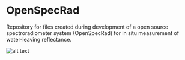 # OpenSpecRad
Repository for files created during development of a open source spectroradiometer system (OpenSpecRad) for in situ measurement of water-leaving reflectance.

![alt text](https://github.com/FridaBjorkroth/OpenSpecRad/blob/master/DSC_1105.JPG)
